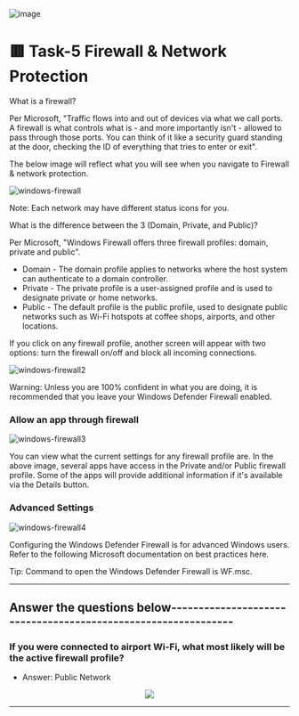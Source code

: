 ![image](https://user-images.githubusercontent.com/94435318/162138207-3af8650f-0685-4602-b1c5-785412c5225c.png)

# 🟥 Task-5 Firewall & Network Protection

What is a firewall?

Per Microsoft, "Traffic flows into and out of devices via what we call ports. A firewall is what controls what is - and more importantly isn't - allowed to pass through those ports. You can think of it like a security guard standing at the door, checking the ID of everything that tries to enter or exit".

The below image will reflect what you will see when you navigate to Firewall & network protection.

![windows-firewall](https://user-images.githubusercontent.com/94435318/162143200-4d96265f-e9b6-4ee8-b6ca-aff7615cfe46.png)

Note: Each network may have different status icons for you.

What is the difference between the 3 (Domain, Private, and Public)?

Per Microsoft, "Windows Firewall offers three firewall profiles: domain, private and public".

- Domain - The domain profile applies to networks where the host system can authenticate to a domain controller. 
- Private - The private profile is a user-assigned profile and is used to designate private or home networks.
- Public - The default profile is the public profile, used to designate public networks such as Wi-Fi hotspots at coffee shops, airports, and other locations.

If you click on any firewall profile, another screen will appear with two options: turn the firewall on/off and block all incoming connections. 

![windows-firewall2](https://user-images.githubusercontent.com/94435318/162143286-bcac1c0b-204d-43ff-bece-4fc9356c9b85.png)

Warning: Unless you are 100% confident in what you are doing, it is recommended that you leave your Windows Defender Firewall enabled. 

### Allow an app through firewall

![windows-firewall3](https://user-images.githubusercontent.com/94435318/162143335-5577069b-81f4-4229-832b-72fe029ab9cc.png)

You can view what the current settings for any firewall profile are. In the above image, several apps have access in the Private and/or Public firewall profile. Some of the apps will provide additional information if it's available via the Details button. 

### Advanced Settings

![windows-firewall4](https://user-images.githubusercontent.com/94435318/162143394-537053d3-1334-4f19-9550-6d7aaef684f4.png)

Configuring the Windows Defender Firewall is for advanced Windows users. Refer to the following Microsoft documentation on best practices here. 

Tip: Command to open the Windows Defender Firewall is WF.msc. 

---------------------------------------------------------------------------------------------

Answer the questions below--------------------------------------------------------------
--

### If you were connected to airport Wi-Fi, what most likely will be the active firewall profile?

- Answer: Public Network

<p align="center">
  <img src="https://user-images.githubusercontent.com/94435318/162143899-c9f6f3a9-1ec4-4abe-9935-8cae1a6fd1e5.png">
</p>

-----------------------------------------------------------------------------------------------
